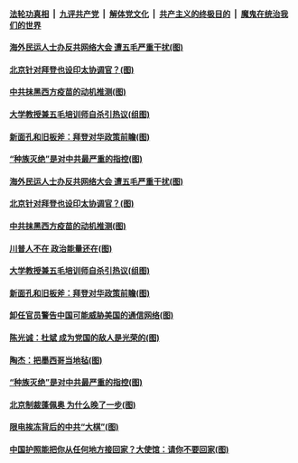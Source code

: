 ####  [法轮功真相](../../../../basic/blob/master/README.md?t=01230101) &nbsp;|&nbsp; [九评共产党](../../../../9ping.md/blob/master/README.md?t=01230101) &nbsp;|&nbsp; [解体党文化](../../../../jtdwh.md/blob/master/README.md?t=01230101)  &nbsp;|&nbsp; [共产主义的终极目的](../../../../gczydzjmd.md/blob/master/README.md?t=01230101) &nbsp;|&nbsp; [魔鬼在统治我们的世界](../../../../mgztzwmdsj.md/blob/master/README.md?t=01230101) 

#### [海外民运人士办反共网络大会 遭五毛严重干扰(图)](../pages/p4/959933.md?t=01230101) 

#### [北京针对拜登也设印太协调官？(图)](../pages/p4/959919.md?t=01230101) 

#### [中共抹黑西方疫苗的动机推测(图)](../pages/p4/959921.md?t=01230101) 

#### [大学教授兼五毛培训师自杀引热议(组图)](../pages/p4/959911.md?t=01230101) 

#### [新面孔和旧板斧：拜登对华政策前瞻(图)](../pages/p4/959905.md?t=01230101) 

#### [“种族灭绝”是对中共最严重的指控(图)](../pages/p4/959823.md?t=01230101) 


#### [海外民运人士办反共网络大会 遭五毛严重干扰(图)](../pages/p4/959933.md?t=01230101) 


#### [北京针对拜登也设印太协调官？(图)](../pages/p4/959919.md?t=01230101) 

#### [中共抹黑西方疫苗的动机推测(图)](../pages/p4/959921.md?t=01230101) 

#### [川普人不在 政治能量还在(图)](../pages/p4/959931.md?t=01230101) 

#### [大学教授兼五毛培训师自杀引热议(组图)](../pages/p4/959911.md?t=01230101) 

#### [新面孔和旧板斧：拜登对华政策前瞻(图)](../pages/p4/959905.md?t=01230101) 



#### [卸任官员警告中国可能威胁美国的通信网络(图)](../pages/p4/959845.md?t=01230101) 

#### [陈光诚：杜斌 成为党国的敌人是光荣的(图)](../pages/p4/959830.md?t=01230101) 

#### [陶杰：把墨西哥当地毡(图)](../pages/p4/959827.md?t=01230101) 

#### [“种族灭绝”是对中共最严重的指控(图)](../pages/p4/959823.md?t=01230101) 

#### [北京制裁蓬佩奥 为什么晚了一步(图)](../pages/p4/959820.md?t=01230101) 




#### [限电挨冻背后的中共“大棋”(图)](../pages/p4/959663.md?t=01230101) 

#### [中国护照能把你从任何地方接回家？大使馆：请你不要回家(图)](../pages/p4/959674.md?t=01230101) 

